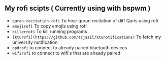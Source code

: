 ## My rofi scipts ( Currently using with bspwm )

- `quran-recitation-rofi` To hear quran recitation of diff Qaris using rofi
- `emojirofi` To copy emojis using rofi
- `killerrofi` To kill running programs
- `[kturofi](https://github.com/tsjazil/ktunotifications)` To fetch my university notification
- `opdrofi` to connect to already paired bluetooth devices 
- `wifirofi` to connect to wifi's that are already paired
